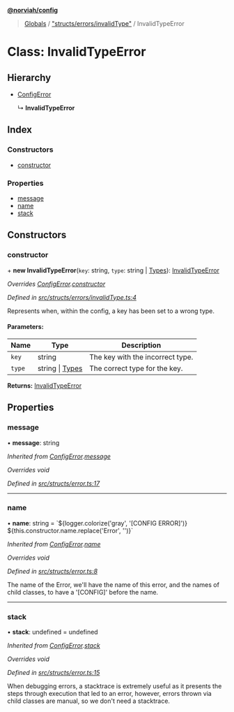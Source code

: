 **[@norviah/config](../README.md)**

> [Globals](../globals.md) / ["structs/errors/invalidType"](../modules/_structs_errors_invalidtype_.md) / InvalidTypeError

# Class: InvalidTypeError

## Hierarchy

* [ConfigError](_structs_error_.configerror.md)

  ↳ **InvalidTypeError**

## Index

### Constructors

* [constructor](_structs_errors_invalidtype_.invalidtypeerror.md#constructor)

### Properties

* [message](_structs_errors_invalidtype_.invalidtypeerror.md#message)
* [name](_structs_errors_invalidtype_.invalidtypeerror.md#name)
* [stack](_structs_errors_invalidtype_.invalidtypeerror.md#stack)

## Constructors

### constructor

\+ **new InvalidTypeError**(`key`: string, `type`: string \| [Types](../modules/_types_types_.md#types)): [InvalidTypeError](_structs_errors_invalidtype_.invalidtypeerror.md)

*Overrides [ConfigError](_structs_error_.configerror.md).[constructor](_structs_error_.configerror.md#constructor)*

*Defined in [src/structs/errors/invalidType.ts:4](https://github.com/norviah/config/blob/641e50d/src/structs/errors/invalidType.ts#L4)*

Represents when, within the config, a key has been set to a wrong type.

#### Parameters:

Name | Type | Description |
------ | ------ | ------ |
`key` | string | The key with the incorrect type. |
`type` | string \| [Types](../modules/_types_types_.md#types) | The correct type for the key.  |

**Returns:** [InvalidTypeError](_structs_errors_invalidtype_.invalidtypeerror.md)

## Properties

### message

•  **message**: string

*Inherited from [ConfigError](_structs_error_.configerror.md).[message](_structs_error_.configerror.md#message)*

*Overrides void*

*Defined in [src/structs/error.ts:17](https://github.com/norviah/config/blob/641e50d/src/structs/error.ts#L17)*

___

### name

•  **name**: string = \`${logger.colorize('gray', '[CONFIG ERROR]')} ${this.constructor.name.replace('Error', '')}\`

*Inherited from [ConfigError](_structs_error_.configerror.md).[name](_structs_error_.configerror.md#name)*

*Overrides void*

*Defined in [src/structs/error.ts:8](https://github.com/norviah/config/blob/641e50d/src/structs/error.ts#L8)*

The name of the Error, we'll have the name of this error, and the names of
child classes, to have a '[CONFIG]' before the name.

___

### stack

•  **stack**: undefined = undefined

*Inherited from [ConfigError](_structs_error_.configerror.md).[stack](_structs_error_.configerror.md#stack)*

*Overrides void*

*Defined in [src/structs/error.ts:15](https://github.com/norviah/config/blob/641e50d/src/structs/error.ts#L15)*

When debugging errors, a stacktrace is extremely useful as it presents the
steps through execution that led to an error, however, errors thrown via
child classes are manual, so we don't need a stacktrace.
